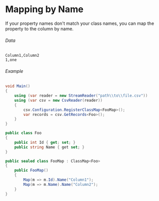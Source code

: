 # Mapping by Name

If your property names don't match your class names, you can map the property to the column by name.

###### Data

```
Column1,Column2
1,one
```

###### Example

```cs
void Main()
{
	using (var reader = new StreamReader("path\\to\\file.csv"))
	using (var csv = new CsvReader(reader))
	{
		csv.Configuration.RegisterClassMap<FooMap>();
		var records = csv.GetRecords<Foo>();
	}
}

public class Foo
{
	public int Id { get; set; }
	public string Name { get set; }
}

public sealed class FooMap : ClassMap<Foo>
{
	public FooMap()
	{
		Map(m => m.Id).Name("Column1");
		Map(m => m.Name).Name("Column2");
	}
}
```
